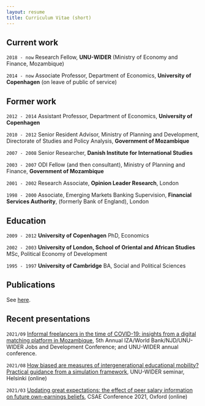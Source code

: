```yaml
---
layout: resume
title: Curriculum Vitae (short)
---
```

## Current work

`2018 - now` Research Fellow, __UNU-WIDER__ (Ministry of Economy and Finance, Mozambique)

`2014 - now` Associate Professor, Department of Economics, __University of Copenhagen__ (on leave of public of service)

## Former work

`2012 - 2014` Assistant Professor, Department of Economics, __University of Copenhagen__

`2010 - 2012` Senior Resident Advisor, Ministry of Planning and Development, Directorate of Studies and Policy Analysis, __Government of Mozambique__

`2007 - 2008` Senior Researcher, __Danish Institute for International Studies__

`2003 - 2007` ODI Fellow (and then consultant), Ministry of Planning and Finance, __Government of Mozambique__

`2001 - 2002` Research Associate, __Opinion Leader Research__, London

`1998 - 2000` Associate, Emerging Markets Banking Supervision, __Financial Services Authority__, (formerly Bank of England), London

## Education

`2009 - 2012`
__University of Copenhagen__
PhD, Economics

`2002 - 2003`
__University of London, School of Oriental and African Studies__
MSc, Political Economy of Development

`1995 - 1997`
__University of Cambridge__
BA, Social and Political Sciences

## Publications

See [here](https://esamjones.github.io/publications/).


## Recent presentations

`2021/09`
<a href="https://github.com/esamjones/esamjones.github.io/blob/master/archive/2021-09.Biscate.pdf">Informal freelancers in the time of COVID-19: insights from a digital matching platform in Mozambique</a>, 5th Annual IZA/World Bank/NJD/UNU-WIDER Jobs and Development Conference; and UNU-WIDER annual conference.

`2021/08` <a href="https://github.com/esamjones/esamjones.github.io/blob/master/archive/2021-08.IGM.pdf">How biased are measures of intergenerational
educational mobility?
Practical guidance from a simulation framework</a>, UNU-WIDER seminar, Helsinki (online)

`2021/03` <a href="https://github.com/esamjones/esamjones.github.io/blob/master/archive/2021-03.Update.pdf">Updating great expectations: the effect of
peer salary information on future
own-earnings beliefs</a>, CSAE Conference 2021, Oxford (online)



<!-- ### Footer

Last updated: September 2021 -->

